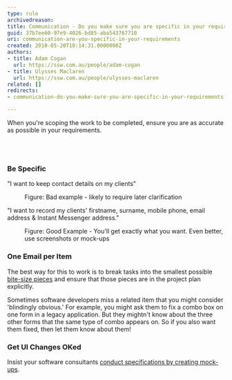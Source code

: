 ```yaml
---
type: rule
archivedreason: 
title: Communication - Do you make sure you are specific in your requirements?
guid: 37b7ee60-97e9-4026-bd85-aba543767710
uri: communication-are-you-specific-in-your-requirements
created: 2010-05-20T10:14:31.0000000Z
authors:
- title: Adam Cogan
  url: https://ssw.com.au/people/adam-cogan
- title: Ulysses Maclaren
  url: https://ssw.com.au/people/ulysses-maclaren
related: []
redirects:
- communication-do-you-make-sure-you-are-specific-in-your-requirements

---
```




<p>When you're scoping the work to be completed, ensure you are as accurate as possible in your requirements. <br></p>
<br><excerpt class='endintro'></excerpt><br>
<h3 class="ssw15-rteElement-H3">Be Specific​​<br></h3><p class="ssw15-rteElement-GreyBox">&quot;I want to keep contact details on my clients&quot;​<br></p><dd class="ssw15-rteElement-FigureBad">Figure&#58; Bad example - likely to require later clarification<br></dd>
<p class="ssw15-rteElement-GreyBox">&quot;I want to record my clients' firstname, surname, mobile phone, email address &amp; Instant​ Messenger address.&quot; </p><dd class="ssw15-rteElement-FigureGood">Figure&#58; Good Example - You'll get exactly what you want. Even better, use ​screenshots or mock-ups<br></dd>
<h3 class="ssw15-rteElement-H3">One Email per Item​​<br></h3>
<p>The best way for this to work is to break tasks into the smallest possible <a href=/management-do-you-spec-in-bite-sized-pieces>bite-size pieces</a> and ensure that those pieces are in the project plan explicitly. </p>
<p>Sometimes software developers miss a related item that​ you might consider 'blindingly obvious.' For example, you might ask them to fix a combo box on one form in a legacy application. But they mightn't know about the three other forms that the same type of combo appears on. So if you also want them fixed, then let them know about them! </p>
<h3 class="ssw15-rteElement-H3">Get UI Changes OKed&#160;​​<br></h3>
<p>Insist your software consultants <a href=/storyboarding-do-you-conduct-specification-analysis-by-creating-mock-ups>conduct specifications by creating mock-ups</a>.</p>


